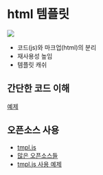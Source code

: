 # html 템플릿

![](http://i.imgur.com/5uoETNj.png)

* 코드(js)와 마크업(html)의 분리
* 재사용성 높임
* 템플릿 캐쉬


## 간단한 코드 이해

[예제](assets/template-basic.html)

## 오픈소스 사용

* [tmpl.js](assets/tmpl.js)
* [많은 오픈소스들](http://goo.gl/g2AVI2)
* [tmpl.js 사용 예제](assets/template.html)



